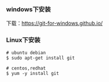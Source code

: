 ### windows下安装

下载：https://git-for-windows.github.io/


### Linux下安装


```shell
# ubuntu debian
$ sudo apt-get install git

```

```shell
# centos,redhat
$ yum -y install git
```